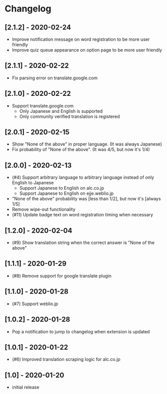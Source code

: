 # Changelog

## [2.1.2] - 2020-02-24
- Improve notification message on word registration to be more user friendly
- Improve quiz queue appearance on option page to be more user friendly

## [2.1.1] - 2020-02-22
- Fix parsing error on translate.google.com

## [2.1.0] - 2020-02-22
- Support translate.google.com
  - Only Japanese and English is supported
  - Only community verified translation is registered

## [2.0.1] - 2020-02-15
- Show "None of the above" in proper language. (It was always Japanese)
- Fix probability of "None of the above". (It was 4/5, but now it's 1/4)

## [2.0.0] - 2020-02-13
- (#4) Support arbitrary language to arbitrary language instead of only English to Japanese
  - Support Japanese to English on alc.co.jp
  - Support Japanese to English on ejje.weblio.jp
- "None of the above" probability was [less than 1/2], but now it's [always 1/5]
- Remove wipe-out functionality
- (#11) Update badge text on word registration timing when necessary

## [1.2.0] - 2020-02-04
- (#9) Show translation string when the correct answer is "None of the above"

## [1.1.1] - 2020-01-29
- (#8) Remove support for google translate plugin

## [1.1.0] - 2020-01-28
- (#7) Support weblio.jp

## [1.0.2] - 2020-01-28
- Pop a notification to jump to changelog when extension is updated

## [1.0.1] - 2020-01-22
- (#6) Improved translation scraping logic for alc.co.jp

## [1.0] - 2020-01-20
- initial release
